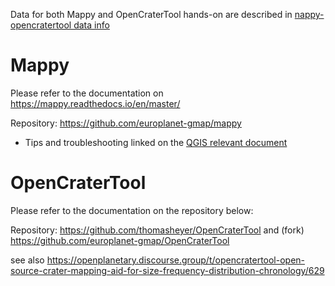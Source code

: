 Data for both Mappy and OpenCraterTool hands-on are described in [nappy-opencratertool data info](mappy-opencratertool_data_info_2024-GMAP-winter-school.md)
# Mappy

Please refer to the documentation on https://mappy.readthedocs.io/en/master/ 

Repository: https://github.com/europlanet-gmap/mappy

* Tips and troubleshooting linked on the [QGIS relevant document](https://github.com/europlanet-gmap/winter-school-2023/blob/main/qgis/qgis-troubleshooting.md)

# OpenCraterTool

Please refer to the documentation on the repository below:

Repository: https://github.com/thomasheyer/OpenCraterTool and (fork) https://github.com/europlanet-gmap/OpenCraterTool

see also https://openplanetary.discourse.group/t/opencratertool-open-source-crater-mapping-aid-for-size-frequency-distribution-chronology/629

